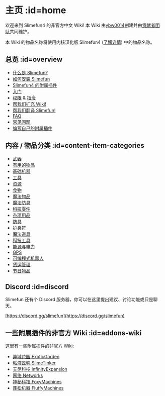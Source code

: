 # 主页 :id=home

欢迎来到 Slimefun4 的非官方中文 Wiki! 本 Wiki 由[ybw0014](https://github.com/ybw0014)创建并由[贡献者团队](https://github.com/GuizhanCraft/Slimefun-Wiki/graphs/contributors)共同维护。

本 Wiki 的物品名称将使用内核汉化版 Slimefun4 ([了解详情](/Installing-Slimefun?id=slimefun-4-cn-downloads)) 中的物品名称。

## 总览 :id=overview

- [什么是 Slimefun?](/Slimefun-in-a-nutshell)
- [如何安装 Slimefun](/Installing-Slimefun)
- [Slimefun4 的附属插件](/Addons)
- [入门](/Getting-Started)
- [权限](/Permissions) & [指令](/Commands)
- [帮我们扩充 Wiki!](/Expanding-the-Wiki)
- [帮我们翻译 Slimefun!](/Translating-Slimefun)
- [FAQ](/FAQ)
- [常见问题](/Common-Issues)
- [编写自己的附属插件](/Developer-Guide)

## 内容 / 物品分类 :id=content-item-categories

- [武器](/Weapons)
- [有用的物品](/Items)
- [基础机器](/Basic-Machines)
- [工具](/Tools)
- [资源](/Resources)
- [食物](/Food)
- [魔法物品](/Magical-Items)
- [魔法防具](/Magical-Armor)
- [科技零件](/Technical-Components)
- [杂项用品](/Miscellaneous-Items)
- [防具](/Armor)
- [护身符](/Talismans)
- [魔法道具](/Magical-Gadgets)
- [科技工具](/Technical-Gadgets)
- [能源与电力](/Electric-Machines)
- [GPS](/GPS)
- [可编程式机器人](/Androids)
- [货运管理](/Cargo-Management)
- [节日物品](/Seasonal-Categories)

## Discord :id=discord

Slimefun 还有个 Discord 服务器，你可以在这里提出建议、讨论功能或只是聊天。

[https://discord.gg/slimefun](https://discord.gg/slimefun)

## 一些附属插件的非官方 Wiki :id=addons-wiki

这里有一些附属插件的非官方 Wiki:

- [异域花园 ExoticGarden](https://guizhanss.wiki/)
- [粘液匠魂 SlimeTinker](https://guizhanss.wiki/)
- [无尽科技 InfinityExpansion](https://guizhanss.wiki/)
- [网络 Networks](https://guizhanss.wiki/)
- [神秘科技 FoxyMachines](https://guizhanss.wiki/)
- [蓬松机器 FluffyMachines](https://guizhanss.wiki/)
